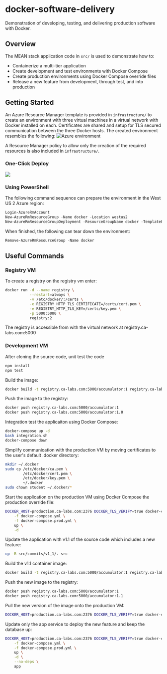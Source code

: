 # docker-software-delivery
Demonstration of developing, testing, and delivering production software with Docker.

## Overview
The MEAN stack application code in `src/` is used to demonstrate how to:
- Containerize a multi-tier application
- Create development and test environments with Docker Compose
- Create production environments using Docker Compose override files
- Release a new feature from development, through test, and into production

## Getting Started
An Azure Resource Manager template is provided in `infrastructure/` to create an environment with three virtual machines in a virtual network with Docker installed on each. Certificates are shared and setup for TLS secured communication between the three Docker hosts. The created environment resembles the following:
<img src="https://user-images.githubusercontent.com/3911650/27996794-58870aa8-64a7-11e7-8227-e1f137603dba.png" alt="Azure environment">

A Resource Manager policy to allow only the creation of the required resources is also included in `infrastructure/`.

### One-Click Deploy
<a href="https://portal.azure.com/#create/Microsoft.Template/uri/https%3A%2F%2Fraw.githubusercontent.com%2Flrakai%2Fdocker-software-delivery%2Fmaster%2Finfrastructure%2Farm-template.json">
    <img src="https://camo.githubusercontent.com/9285dd3998997a0835869065bb15e5d500475034/687474703a2f2f617a7572656465706c6f792e6e65742f6465706c6f79627574746f6e2e706e67" data-canonical-src="http://azuredeploy.net/deploybutton.png" style="max-width:100%;">
</a>

### Using PowerShell
The following command sequence can prepare the environment in the West US 2 Azure region:
```ps1
Login-AzureRmAccount
New-AzureRmResourceGroup -Name docker -Location westus2
New-AzureRmResourceGroupDeployment -ResourceGroupName docker -TemplateFile .\infrastructure\arm-template.json -Name dsd
```
When finished, the following can tear down the environment:
```ps1
Remove-AzureRmResourceGroup -Name docker
```

## Useful Commands
### Registry VM
To create a registry on the registry vm enter:
```sh
docker run -d --name registry \
           --restart=always \
           -v /etc/docker/:/certs \
           -e REGISTRY_HTTP_TLS_CERTIFICATE=/certs/cert.pem \
           -e REGISTRY_HTTP_TLS_KEY=/certs/key.pem \
           -p 5000:5000 \
           registry:2
```
The registry is accessible from with the virtual network at registry.ca-labs.com:5000

### Development VM
After cloning the source code, unit test the code
```sh
npm install
npm test
```

Build the image:
```sh
docker build -t registry.ca-labs.com:5000/accumulator:1 registry.ca-labs.com:5000/accumulator:1.0 .
```

Push the image to the registry:
```sh
docker push registry.ca-labs.com:5000/accumulator:1
docker push registry.ca-labs.com:5000/accumulator:1.0
```

Integration test the applicaiton using Docker Compose:
```sh
docker-compose up -d
bash integration.sh
docker-compose down
```

Simplify communication with the production VM by moving certificates to the user's default .docker directory:
```sh
mkdir ~/.docker
sudo cp /etc/docker/ca.pem \
        /etc/docker/cert.pem \
        /etc/docker/key.pem \
        ~/.docker
sudo chown student ~/.docker/*
```

Start the application on the production VM using Docker Compose the production override file:
```sh
DOCKER_HOST=production.ca-labs.com:2376 DOCKER_TLS_VERIFY=true docker-compose \
    -f docker-compose.yml \
    -f docker-compose.prod.yml \
    up \
    -d
```

Update the application with v1.1 of the source code which includes a new feature:
```sh
cp -R src/commits/v1_1/. src
```

Build the v1.1 container image:
```sh
docker build -t registry.ca-labs.com:5000/accumulator:1 registry.ca-labs.com:5000/accumulator:1.1 .
```

Push the new image to the registry:
```sh
docker push registry.ca-labs.com:5000/accumulator:1
docker push registry.ca-labs.com:5000/accumulator:1.1
```

Pull the new version of the image onto the production VM:
```sh
DOCKER_HOST=production.ca-labs.com:2376 DOCKER_TLS_VERIFY=true docker-compose pull
```

Update only the app service to deploy the new feature and keep the database up:
```sh
DOCKER_HOST=production.ca-labs.com:2376 DOCKER_TLS_VERIFY=true docker-compose \
    -f docker-compose.yml \
    -f docker-compose.prod.yml \
    up \
    -d \
    --no-deps \
    app
```

